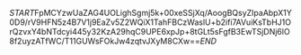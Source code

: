 $START$FpMCYzwUaZAG4UOLighSgmj5k+00xeSSjXq/AoogBQsyZIpaAbpX1Y0D9/rV9HFN5z4B7V1j9EaZv5Z2WQiX1TahFBCzWaslU+b2ifi7AVuiKsTbHJ1OrQzvxY4bNTdcyi445y32KzA29hqC9UPE6xpJp+8tGLt5sFgfB3EwTSjDNj6lO8f2uyzATfWC/T11GUWsFOkJw4zqtvJXyM8CXw==$END$